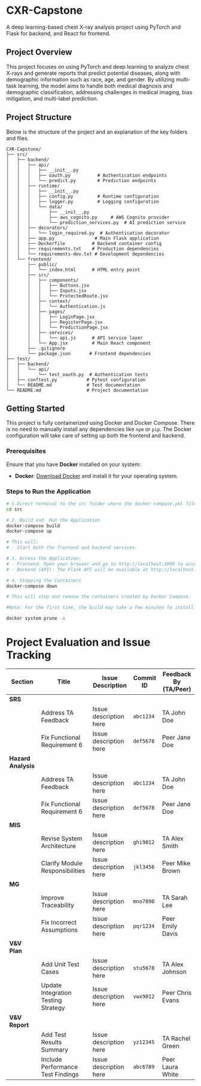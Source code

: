 # CXR-Capstone

A deep learning-based chest X-ray analysis project using PyTorch and Flask for backend, and React for frontend.

## Project Overview
This project focuses on using PyTorch and deep learning to analyze chest X-rays and generate reports that predict potential diseases, along with demographic information such as race, age, and gender. By utilizing multi-task learning, the model aims to handle both medical diagnosis and demographic classification, addressing challenges in medical imaging, bias mitigation, and multi-label prediction.

## Project Structure

Below is the structure of the project and an explanation of the key folders and files.
```
CXR-Capstone/
├── src/
│   ├── backend/
│   │   ├── api/
│   │   │   ├── __init__.py
│   │   │   ├── oauth.py          # Authentication endpoints
│   │   │   └── predict.py        # Prediction endpoints
│   │   ├── runtime/
│   │   │   ├── __init__.py
│   │   │   ├── config.py         # Runtime configuration
│   │   │   ├── logger.py         # Logging configuration
│   │   │   └── data/
│   │   │       ├── __init__.py
│   │   │       ├── aws_cognito.py     # AWS Cognito provider
│   │   │       └── prediction_services.py  # AI prediction service
│   │   ├── decorators/
│   │   │   └── login_required.py  # Authentication decorator
│   │   ├── app.py               # Main Flask application
│   │   ├── Dockerfile          # Backend container config
│   │   ├── requirements.txt    # Production dependencies
│   │   └── requirements-dev.txt # Development dependencies
│   └── frontend/
│       ├── public/
│       │   └── index.html      # HTML entry point
│       ├── src/
│       │   ├── components/
│       │   │   ├── Buttons.jsx
│       │   │   ├── Inputs.jsx
│       │   │   └── ProtectedRoute.jsx
│       │   ├── context/
│       │   │   └── Authentication.js
│       │   ├── pages/
│       │   │   ├── LoginPage.jsx
│       │   │   ├── RegisterPage.jsx
│       │   │   └── PredictionPage.jsx
│       │   ├── services/
│       │   │   └── api.js      # API service layer
│       │   └── App.jsx         # Main React component
│       ├── .gitignore
│       └── package.json       # Frontend dependencies
├── test/
│   ├── backend/
│   │   └── api/
│   │       └── test_oauth.py  # Authentication tests
│   ├── conftest.py           # Pytest configuration
│   └── README.md             # Test documentation
└── README.md                 # Project documentation
```

## Getting Started

This project is fully containerized using Docker and Docker Compose. There is no need to manually install any dependencies like `npm` or `pip`. The Docker configuration will take care of setting up both the frontend and backend.


### Prerequisites

Ensure that you have **Docker** installed on your system:

- **Docker**: [Download Docker](https://www.docker.com/get-started) and install it for your operating system.

### Steps to Run the Application

```bash
# 1.Direct terminal to the src folder where the docker-compose.yml file is located:
cd src 

# 2. Build and  Run the Application
docker-compose build
docker-compose up

# This will:
# - Start both the frontend and backend services.

# 3. Access the Application:
# - Frontend: Open your browser and go to http://localhost:3000 to access the web interface.
# - Backend (API): The Flask API will be available at http://localhost:8888.

# 4. Stopping the Containers
docker-compose down

# This will stop and remove the containers created by Docker Compose.

#Note: For the first time, the build may take a few minutes to install and cache dependencies. To remove cached images and free up space, you can use the following command:

docker system prune -a
```

# Project Evaluation and Issue Tracking

| Section                 |  Title                          | Issue Description           | Commit ID  | Feedback By (TA/Peer) |
|-------------------------|--------------------------------------|-----------------------------|------------|----------------------|
| **SRS**                 |                                      |                             |            |                      |
|                         | Address TA Feedback                  | Issue description here      | `abc1234`  | TA John Doe          |
|                         | Fix Functional Requirement 6         | Issue description here      | `def5678`  | Peer Jane Doe        |
| **Hazard Analysis**     |                                      |                             |            |                      |
|                         | Address TA Feedback                  | Issue description here      | `abc1234`  | TA John Doe          |
|                         | Fix Functional Requirement 6         | Issue description here      | `def5678`  | Peer Jane Doe        |
| **MIS**                 |                                      |                             |            |                      |
|                         | Revise System Architecture          | Issue description here      | `ghi9012`  | TA Alex Smith        |
|                         | Clarify Module Responsibilities     | Issue description here      | `jkl3456`  | Peer Mike Brown      |
| **MG**                  |                                      |                             |            |                      |
|                         | Improve Traceability                | Issue description here      | `mno7890`  | TA Sarah Lee        |
|                         | Fix Incorrect Assumptions           | Issue description here      | `pqr1234`  | Peer Emily Davis     |
| **V&V Plan**            |                                      |                             |            |                      |
|                         | Add Unit Test Cases                 | Issue description here      | `stu5678`  | TA Alex Johnson      |
|                         | Update Integration Testing Strategy | Issue description here      | `vwx9012`  | Peer Chris Evans     |
| **V&V Report**          |                                      |                             |            |                      |
|                         | Add Test Results Summary            | Issue description here      | `yz12345`  | TA Rachel Green      |
|                         | Include Performance Test Findings   | Issue description here      | `abc6789`  | Peer Laura White     |